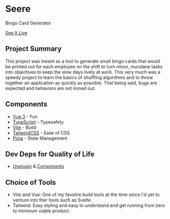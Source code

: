 # Seere
Bingo Card Generator

[See It Live](https://seere.vercel.app/)

## Project Summary

This project was meant as a tool to generate small bingo cards that would be printed out for each employee on the shift to turn minor, mundane tasks into objectives to keep the slow days lively at work. This very much was a speedy project to learn the basics of shuffling algorithms and to throw together an application as quickly as possible. That being said, bugs are expected and behaviors are not ironed out. 


## Components 
- [Vue 3](https://vuejs.org/) - Fun
- [TypeScript](https://vuejs.org/guide/typescript/overview.html) - Typesafety
- [Vite](https://vitejs.dev/) - Build
- [TailwindCSS](https://tailwindcss.com/) - Ease of CSS
- [Pinia](https://pinia.vuejs.org/) - State Management

## Dev Deps for Quality of Life
- [Unplugin](https://github.com/antfu/unplugin-auto-import) & [Components](https://github.com/antfu/unplugin-vue-components)



## Choice of Tools

- Vite and Vue: One of my favotire build tools at the time since I'd yet to venture into ther tools such as Svelte. 
- Tailwind: Easy styling and easy to understand and get running from zero to minimum viable product. 
